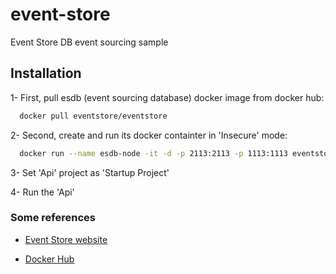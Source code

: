# event-store

Event Store DB event sourcing sample


## Installation

1- First, pull esdb (event sourcing database) docker image from docker hub:
```bash
  docker pull eventstore/eventstore
```

2- Second, create and run its docker containter in 'Insecure' mode:
```bash
  docker run --name esdb-node -it -d -p 2113:2113 -p 1113:1113 eventstore/eventstore:latest --insecure --run-projections all --startstandardprojections --enable-external-tcp --enable-atom-pub-over-http
```

3- Set 'Api' project as 'Startup Project'

4- Run the 'Api'

### Some references


- [Event Store website](https://www.eventstore.com/)

- [Docker Hub](https://hub.docker.com/r/eventstore/eventstore)
